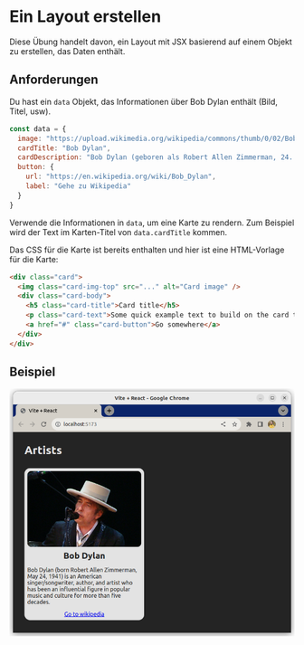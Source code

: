 # Ein Layout erstellen

Diese Übung handelt davon, ein Layout mit JSX basierend auf einem Objekt zu erstellen, das Daten enthält.

## Anforderungen

Du hast ein `data` Objekt, das Informationen über Bob Dylan enthält (Bild, Titel, usw).

```js
const data = {
  image: "https://upload.wikimedia.org/wikipedia/commons/thumb/0/02/Bob_Dylan_-_Azkena_Rock_Festival_2010_2.jpg/800px-Bob_Dylan_-_Azkena_Rock_Festival_2010_2.jpg",
  cardTitle: "Bob Dylan",
  cardDescription: "Bob Dylan (geboren als Robert Allen Zimmerman, 24. Mai 1941) ist ein amerikanischer Singer/Songwriter, Autor und Künstler, der über fünf Jahrzehnte hinweg eine einflussreiche Figur in der Popmusik und Kultur war.",
  button: {
    url: "https://en.wikipedia.org/wiki/Bob_Dylan",
    label: "Gehe zu Wikipedia"
  }
}
```

Verwende die Informationen in `data`, um eine Karte zu rendern. Zum Beispiel wird der Text im Karten-Titel von `data.cardTitle` kommen.

Das CSS für die Karte ist bereits enthalten und hier ist eine HTML-Vorlage für die Karte:

```html
<div class="card">
  <img class="card-img-top" src="..." alt="Card image" />
  <div class="card-body">
    <h5 class="card-title">Card title</h5>
    <p class="card-text">Some quick example text to build on the card title and make up the bulk of the cards content.</p>
    <a href="#" class="card-button">Go somewhere</a>
  </div>
</div>
```

## Beispiel

![](example.png)
